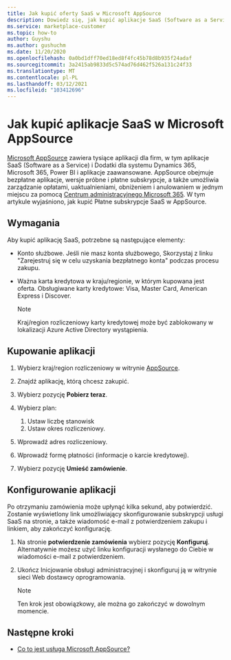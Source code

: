```yaml
---
title: Jak kupić oferty SaaS w Microsoft AppSource
description: Dowiedz się, jak kupić aplikacje SaaS (Software as a Service) od partnerów firmy Microsoft na Microsoft AppSource.
ms.service: marketplace-customer
ms.topic: how-to
author: Guyshu
ms.author: gushuchm
ms.date: 11/20/2020
ms.openlocfilehash: 0a0bd1dff70ed18ed8f4fc45b78d8b935f24adaf
ms.sourcegitcommit: 3a2415ab9833d5c574ad76d462f526a131c24f33
ms.translationtype: MT
ms.contentlocale: pl-PL
ms.lasthandoff: 03/12/2021
ms.locfileid: "103412696"
---
```

# <a name="how-to-purchase-saas-apps-on-microsoft-appsource"></a>Jak kupić aplikacje SaaS w Microsoft AppSource

[Microsoft AppSource](https://appsource.microsoft.com/) zawiera tysiące aplikacji dla firm, w tym aplikacje SaaS (Software as a Service) i Dodatki dla systemu Dynamics 365, Microsoft 365, Power BI i aplikacje zaawansowane. AppSource obejmuje bezpłatne aplikacje, wersje próbne i płatne subskrypcje, a także umożliwia zarządzanie opłatami, uaktualnieniami, obniżeniem i anulowaniem w jednym miejscu za pomocą [Centrum administracyjnego Microsoft 365](/microsoft-365/admin/admin-overview/about-the-admin-center). W tym artykule wyjaśniono, jak kupić Płatne subskrypcje SaaS w AppSource.

## <a name="requirements"></a>Wymagania

Aby kupić aplikację SaaS, potrzebne są następujące elementy:

- Konto służbowe. Jeśli nie masz konta służbowego, Skorzystaj z linku "Zarejestruj się w celu uzyskania bezpłatnego konta" podczas procesu zakupu.

- Ważna karta kredytowa w kraju/regionie, w którym kupowana jest oferta. Obsługiwane karty kredytowe: Visa, Master Card, American Express i Discover.

    > [!Note]
    > Kraj/region rozliczeniowy karty kredytowej może być zablokowany w lokalizacji Azure Active Directory wystąpienia.

## <a name="purchase-the-application"></a>Kupowanie aplikacji

1. Wybierz kraj/region rozliczeniowy w witrynie [AppSource](https://appsource.microsoft.com/).
1. Znajdź aplikację, którą chcesz zakupić.
1. Wybierz pozycję **Pobierz teraz**.
1. Wybierz plan:

    1. Ustaw liczbę stanowisk
    1. Ustaw okres rozliczeniowy.
    
1. Wprowadź adres rozliczeniowy.
1. Wprowadź formę płatności (informacje o karcie kredytowej).    
1. Wybierz pozycję **Umieść zamówienie**.

## <a name="configure-the-application"></a>Konfigurowanie aplikacji

Po otrzymaniu zamówienia może upłynąć kilka sekund, aby potwierdzić. Zostanie wyświetlony link umożliwiający skonfigurowanie subskrypcji usługi SaaS na stronie, a także wiadomość e-mail z potwierdzeniem zakupu i linkiem, aby zakończyć konfigurację.

1. Na stronie **potwierdzenie zamówienia** wybierz pozycję **Konfiguruj**. Alternatywnie możesz użyć linku konfiguracji wysłanego do Ciebie w wiadomości e-mail z potwierdzeniem.
1. Ukończ Inicjowanie obsługi administracyjnej i skonfiguruj ją w witrynie sieci Web dostawcy oprogramowania.

    > [!Note]
    > Ten krok jest obowiązkowy, ale można go zakończyć w dowolnym momencie.

## <a name="next-steps"></a>Następne kroki

- [Co to jest usługa Microsoft AppSource?](appsource-overview.md)
